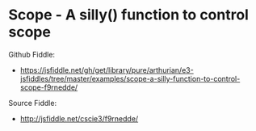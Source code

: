 # Scope - A silly() function to control scope

Github Fiddle:
- https://jsfiddle.net/gh/get/library/pure/arthurian/e3-jsfiddles/tree/master/examples/scope-a-silly-function-to-control-scope-f9rnedde/

Source Fiddle:
- http://jsfiddle.net/cscie3/f9rnedde/


